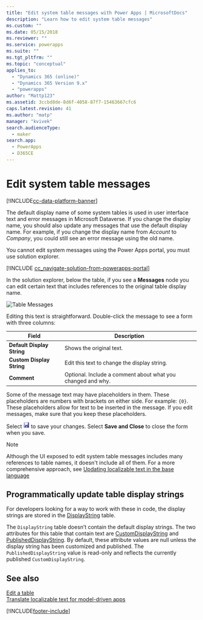 ```yaml
---
title: "Edit system table messages with Power Apps | MicrosoftDocs"
description: "Learn how to edit system table messages"
ms.custom: ""
ms.date: 05/15/2018
ms.reviewer: ""
ms.service: powerapps
ms.suite: ""
ms.tgt_pltfrm: ""
ms.topic: "conceptual"
applies_to: 
  - "Dynamics 365 (online)"
  - "Dynamics 365 Version 9.x"
  - "powerapps"
author: "Mattp123"
ms.assetid: 3ccbd8de-8d6f-4058-87f7-15463667cfc6
caps.latest.revision: 41
ms.author: "matp"
manager: "kvivek"
search.audienceType: 
  - maker
search.app: 
  - PowerApps
  - D365CE
---
```

# Edit system table messages

[!INCLUDE[cc-data-platform-banner](../../includes/cc-data-platform-banner.md)]

The default display name of some system tables is used in user interface text and error messages in Microsoft Dataverse. If you change the display name, you should also update any messages that use the default display name. For example, if you change the display name from *Account* to *Company*, you could still see an error message using the old name.  

You cannot edit system messages using the Power Apps portal, you must use solution explorer.

[!INCLUDE [cc_navigate-solution-from-powerapps-portal](../../includes/cc_navigate-solution-from-powerapps-portal.md)]

In the solution explorer, below the table, if you see a **Messages** node you can edit certain text that includes references to the original table display name. 

![Table Messages](../model-driven-apps/media/entity-messages.png)

Editing this text is straightforward. Double-click the message to see a form with three columns:  
  
|Field|Description|  
|-----------|-----------------|  
|**Default Display String**|Shows the original text.|  
|**Custom Display String**|Edit this text to change the display string.|  
|**Comment**|Optional. Include a comment about what you changed and why.|  
  
Some of the message text may have placeholders in them. These placeholders are numbers with brackets on either side. For example: `{0}`. These placeholders allow for text to be inserted  in the message. If you edit messages, make sure that you keep these placeholders. 

Select ![Save](media/save-entity-icon-solution-explorer.png) to save your changes. Select **Save and Close** to close the form when you save.

> [!NOTE]
> Although the UI exposed to edit system table messages includes many references to table names, it doesn't include all of them. For a more comprehensive approach, see [Updating localizable text in the base language](../model-driven-apps/translate-localizable-text.md#updating-localizable-text-in-the-base-language)

## Programmatically update table display strings

For developers looking for a way to work with these in code, the display strings are stored in the [DisplayString](../../developer/data-platform/reference/entities/displaystring.md) table. 

The `DisplayString` table doesn’t contain the default display strings. The two attributes for this table that contain text are [CustomDisplayString](../../developer/data-platform/reference/entities/displaystring.md#BKMK_CustomDisplayString) and [PublishedDisplayString](../../developer/data-platform/reference/entities/displaystring.md#BKMK_PublishedDisplayString). By default, these attribute values are null unless the display string has been customized and published. The `PublishedDisplayString` value is read-only and reflects the currently published `CustomDisplayString`.
 
## See also
[Edit a table](edit-entities.md)<br />
[Translate localizable text for model-driven apps](../model-driven-apps/translate-localizable-text.md)


[!INCLUDE[footer-include](../../includes/footer-banner.md)]